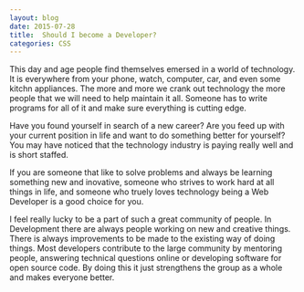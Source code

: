 ```yaml
---
layout: blog
date: 2015-07-28
title:  Should I become a Developer? 
categories: CSS
---
```


This day and age people find themselves emersed in a world of technology. It is everywhere from your phone, watch, computer, car, and even some kitchn appliances. The more and more we crank out technology the more people that we will need to help maintain it all. Someone has to write programs for all of it and make sure everything is cutting edge. 
<!--more-->

Have you found yourself in search of a new career? Are you feed up with your current position in life and want to do something better for yourself? You may have noticed that the technology industry is paying really well and is short staffed. 

If you are someone that like to solve problems and always be learning something new and inovative, someone who strives to work hard at all things in life, and someone who truely loves technology being a Web Developer is a good choice for you. 

I feel really lucky to be a part of such a great community of people. In Development there are always people working on new and creative things. There is always improvements to be made to the existing way of doing things. Most developers contribute to the large community by mentoring people, answering technical questions online or developing software for open source code. By doing this it just strengthens the group as a whole and makes everyone better. 




